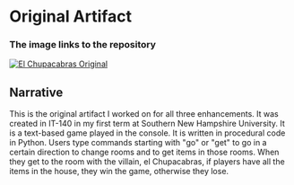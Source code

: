 # Original Artifact

### The image links to the repository

[![El Chupacabras Original](https://i.postimg.cc/6p6240mG/Screenshot-2025-10-03-083946.png)](https://github.com/karina-42/elChupacabrasOriginal)

## Narrative
This is the original artifact I worked on for all three enhancements. It was created in IT-140 in my first term at Southern New Hampshire University. It is a text-based game played in the console. It is written in procedural code in Python. Users type commands starting with "go" or "get" to go in a certain direction to change rooms and to get items in those rooms. When they get to the room with the villain, el Chupacabras, if players have all the items in the house, they win the game, otherwise they lose.
